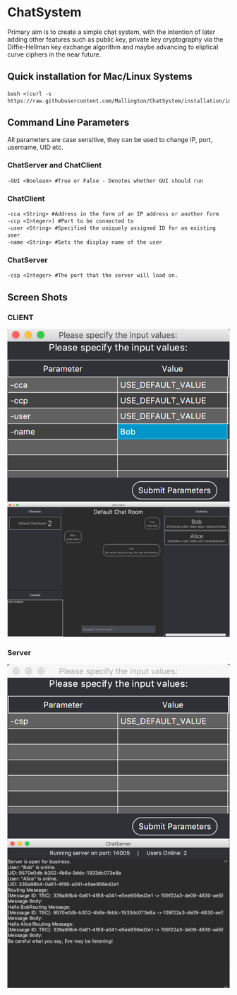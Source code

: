 # ChatSystem
Primary aim is to create a simple chat system, with the intention of later adding other features such as public key, private key cryptography via the Diffie-Hellman key exchange algorithm and maybe advancing to eliptical curve ciphers in the near future.
## Quick installation for Mac/Linux Systems
	bash <(curl -s https://raw.githubusercontent.com/Mallington/ChatSystem/installation/install.sh)	
## Command Line Parameters
All parameters are case sensitive, they can be used to change IP, port, username, UID etc.
### ChatServer and ChatClient
	-GUI <Boolean> #True or False - Denotes whether GUI should run

### ChatClient
    -cca <String> #Address in the form of an IP address or another form
    -ccp <Integer>) #Port to be connected to
    -user <String> #Specified the uniquely assigned ID for an existing user
    -name <String> #Sets the display name of the user

### ChatServer
	-csp <Integer> #The port that the server will load on.
## Screen Shots
### CLIENT
![Parameter Window](https://raw.githubusercontent.com/Mallington/ChatSystem/master/Screenshots/Client-Parameter.png)
![Client Window](https://raw.githubusercontent.com/Mallington/ChatSystem/master/Screenshots/Client.png)

### Server
![Parameter Window](https://raw.githubusercontent.com/Mallington/ChatSystem/master/Screenshots/Server-Parameter.png)
![Server Window](https://raw.githubusercontent.com/Mallington/ChatSystem/master/Screenshots/Server.png)
